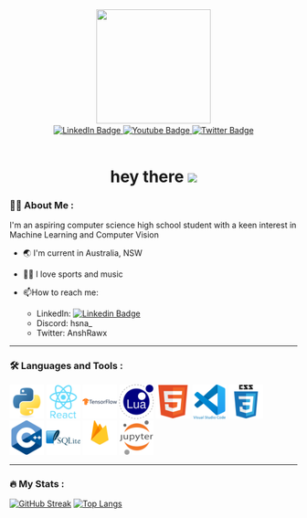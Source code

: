 <div id="header" align="center">
  <img src="https://media.giphy.com/media/v1.Y2lkPTc5MGI3NjExMmV3MThldGlkMG5qb3F0aGhpazg1cGVqdjBwaDBqdHdoanU5cWsyNyZlcD12MV9pbnRlcm5hbF9naWZfYnlfaWQmY3Q9Zw/D8HLAWDFmPauTi5QV7/giphy.gif" height=200 width=200 border-radius=50>
  
  <div id="badges">
  <a href="https://www.linkedin.com/in/ansh-rawat-2b5736256/">
    <img src="https://img.shields.io/badge/LinkedIn-blue?style=for-the-badge&logo=linkedin&logoColor=white" alt="LinkedIn Badge"/>
  </a>
  <a href="https://www.youtube.com/channel/UCih5OBmYNAC6E-qL-BuFxkw">
    <img src="https://img.shields.io/badge/YouTube-red?style=for-the-badge&logo=youtube&logoColor=white" alt="Youtube Badge"/>
  </a>
  <a href="https://twitter.com/AnshRawx">
    <img src="https://img.shields.io/badge/Twitter-blue?style=for-the-badge&logo=twitter&logoColor=white" alt="Twitter Badge"/>
  </a>
</div>

<img src="https://komarev.com/ghpvc/?username=Anshxy&style=flat-square&color=blue" alt=""/>

<h1>
  hey there
  <img src="https://media.giphy.com/media/hvRJCLFzcasrR4ia7z/giphy.gif" width="30px"/>
</h1>

</div>

### :man_technologist: About Me :

I'm an aspiring computer science high school student with a keen interest in Machine Learning and Computer Vision

- 🌏 I'm current in Australia, NSW
- 🏉🎵 I love sports and music
- 📫How to reach me:
  
  - LinkedIn: [![Linkedin Badge](https://img.shields.io/badge/LinkedIn-blue?style=flat&logo=Linkedin&logoColor=white)](https://www.linkedin.com/in/ansh-rawat-2b5736256/)
  - Discord: hsna_
  - Twitter: AnshRawx

---

### 🛠️ Languages and Tools :

<div>
  <img src="https://github.com/devicons/devicon/blob/master/icons/python/python-original.svg" title="Python" alt="Python" width="60" height="60"/>
  <img src="https://github.com/devicons/devicon/blob/master/icons/react/react-original-wordmark.svg" title="React" alt="React" width="60" height="60"/>
  <img src="https://github.com/devicons/devicon/blob/master/icons/tensorflow/tensorflow-original-wordmark.svg" title="Tensorflow" alt="Tensorflow" width="60" height="60"/>
  <img src="https://github.com/devicons/devicon/blob/master/icons/lua/lua-original.svg" title="Lua" alt="Lua" width="60" height="60"/>
  <img src="https://github.com/devicons/devicon/blob/master/icons/html5/html5-original.svg" title="HTML5" alt="HTML5" width="60" height="60"/>
  <img src="https://github.com/devicons/devicon/blob/master/icons/vscode/vscode-original-wordmark.svg" title="VS Code" alt="VS Code" width="60" height="60"/>
  <img src="https://github.com/devicons/devicon/blob/master/icons/css3/css3-original-wordmark.svg" title="CSS3" alt="CSS3" width="60" height="60"/>
  <img src="https://github.com/devicons/devicon/blob/master/icons/cplusplus/cplusplus-original.svg" title="C++" alt="C++" width="60" height="60"/>
  <img src="https://github.com/devicons/devicon/blob/master/icons/sqlite/sqlite-original-wordmark.svg" title="SQLite" alt="SQLite" width="60" height="60"/>
  <img src="https://github.com/devicons/devicon/blob/master/icons/firebase/firebase-original-wordmark.svg" title="Firebase" alt="Firebase" width="60" height="60"/>
  <img src="https://github.com/devicons/devicon/blob/master/icons/jupyter/jupyter-original-wordmark.svg" title="Jupyter" alt="Jupyter" width="60" height="60"/>


</div>

--- 

### :fire: My Stats : 

[![GitHub Streak](http://github-readme-streak-stats.herokuapp.com?user=Anshxy&theme=dark&background=000000)](https://git.io/streak-stats)
[![Top Langs](https://github-readme-stats.vercel.app/api/top-langs/?username=Anshxy&layout=compact&theme=vision-friendly-dark)](https://github.com/anuraghazra/github-readme-stats)



